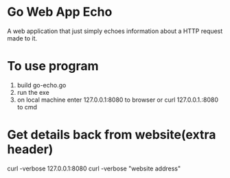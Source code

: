 # Go Web App Echo
A web application that just simply echoes information about a HTTP request made to it.

# To use program
1. build go-echo.go
2. run the exe
3. on local machine enter 
	127.0.0.1:8080 to browser
	or curl 127.0.0.1.:8080 to cmd

# Get details back from website(extra header)
curl -verbose 127.0.0.1:8080
curl -verbose "website address"
